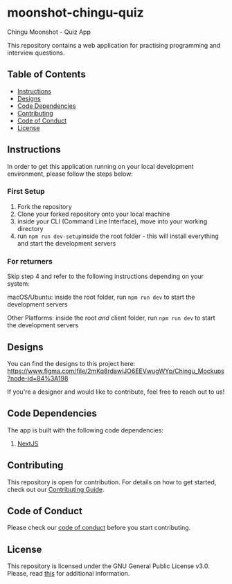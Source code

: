 # moonshot-chingu-quiz
Chingu Moonshot - Quiz App

This repository contains a web application for practising programming and interview questions.

## Table of Contents

* [Instructions](#instructions)
* [Designs](#designs)
* [Code Dependencies](#code-dependencies)
* [Contributing](#contributing)
* [Code of Conduct](#code-of-conduct)
* [License](#license)

## Instructions

In order to get this application running on your local development environment, please follow the steps below:

### First Setup
1. Fork the repository
2. Clone your forked repository onto your local machine
3. inside your CLI (Command Line Interface), move into your working directory
4. run `npm run dev-setup`inside the root folder - this will install everything and start the development servers

### For returners
Skip step 4 and refer to the following instructions depending on your system:

macOS/Ubuntu:
inside the root folder, run `npm run dev` to start the development servers

Other Platforms:
inside the root *and* client folder, run `npm run dev` to start the development servers


## Designs

You can find the designs to this project here: https://www.figma.com/file/2mKq8rdawiJO6EEVwugWYp/Chingu_Mockups?node-id=84%3A198

If you're a designer and would like to contribute, feel free to reach out to us!

## Code Dependencies

The app is built with the following code dependencies:

1. [NextJS](https://github.com/vercel/next.js)

## Contributing
This repository is open for contribution. For details on how to get started, check out our [Contributing Guide](/CONTRIBUTING.md).

## Code of Conduct
Please check our [code of conduct](/CODE_OF_CONDUCT.md) before you start contributing.

## License
This repository is licensed under the GNU General Public License v3.0.
Please, read [this](/LICENSE.md) for additional information.
